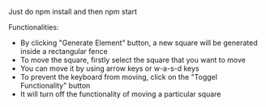 Just do npm install and then npm start

Functionalities: 
- By clicking "Generate Element" button, a new square will be generated inside a rectangular fence
- To move the square, firstly select the square that you want to move
- You can move it by using arrow keys or w-a-s-d keys
- To prevent the keyboard from moving, click on the "Toggel Functionality" button
- It will turn off the functionality of moving a particular square
